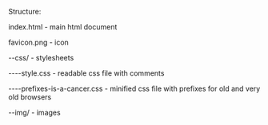 Structure:

index.html - main html document

favicon.png - icon


--css/ - stylesheets

----style.css - readable css file with comments

----prefixes-is-a-cancer.css - minified css file with prefixes for old and very old browsers


--img/ - images
